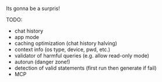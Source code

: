 Its gonna be a surpris!

TODO:
- chat history
- app mode 
- caching optimization (chat history halving)
- context info (os type, device, pwd, etc.)
- validator of harmful queries (e.g. allow read-only mode)
- autorun (danger zone!)
- detection of valid statements (first run then generate if fail)
- MCP